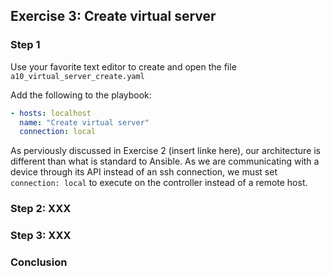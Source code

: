 ## Exercise 3: Create virtual server

### Step 1
Use your favorite text editor to create and open the file `a10_virtual_server_create.yaml`

Add the following to the playbook:
```yaml
- hosts: localhost
  name: "Create virtual server"
  connection: local
```

As perviously discussed in Exercise 2 (insert linke here), our architecture is different than what is standard to Ansible. As we are communicating with a device through its API instead of an ssh connection, we must set `connection: local` to execute on the controller instead of a remote host.

### Step 2: XXX

### Step 3: XXX

### Conclusion
